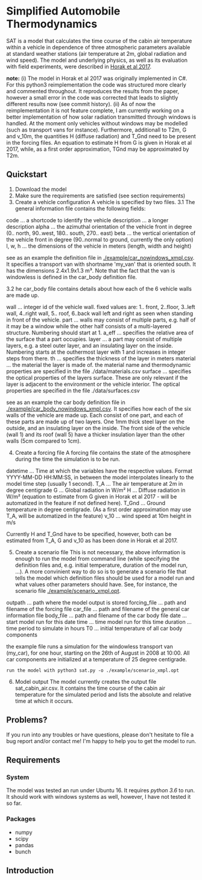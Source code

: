 # Simplified Automobile Thermodynamics
SAT is a model that calculates the time course of the cabin air temperature within a vehicle in dependence of three atmospheric parameters available at standard weather stations (air temperature at 2m, global radiation and wind speed). The model and underlying physics, as well as its evaluation with field experiments, were described in [Horak et al 2017](https://link.springer.com/article/10.1007/s00704-016-1861-3).

**note:**
(i) The model in Horak et al 2017 was originally implemented in C#. For this python3 reimplementation the code was structured more clearly and commented throughout. It reproduces the results from the paper, however a small error in the code was corrected that leads to slightly different results now (see commit history).
(ii) As of now the reimplementation it is not feature complete, I am currently working on a better implementation of how solar radiation transmitted through windows is handled. At the moment only vehicles without windows may be modelled (such as transport vans for instance). Furthermore, additionall to T2m, G and v_10m, the quantities H (diffuse radiation) and T_Gnd need to be present in the forcing files. An equation to estimate H from G is given in Horak et al 2017, while, as a first order approximation, TGnd may be approximated by T2m.

## Quickstart
1) Download the model
2) Make sure the requirements are satisfied (see section requirements)
3) Create a vehicle configuration
A vehicle is specified by two files.
3.1 The general information file contains the following fields:

code ... a shortcode to identify the vehicle
description ... a longer description
alpha ... the azimuthal orientation of the vehicle front in degree (0.. north, 90..west, 180.. south, 270.. east)
beta ... the vertical orientation of the vehicle front in degree (90..normal to ground, currently the only option)
l, w, h ... the dimensions of the vehicle in meters (length, width and height)

see as an example the definition file in [./example/car_nowindows_xmpl.csv](./example/car_nowindows_xmpl.csv). It specifies a transport van with shortname 'my_van' that is oriented south. It has the dimensions 2.4x1.9x1.3 m³. Note that the fact that the van is windowless is defined in the car_body definition file.

3.2 he car_body file contains details about how each of the 6 vehicle walls are made up.

wall ... integer id of the vehicle wall.  fixed values are: 1.. front, 2..floor, 3..left wall, 4..right wall, 5.. roof, 6..back wall left and right as seen when standing in front of the vehicle.
part ... walls may consist of multiple parts, e.g. half of it may be a window while the other half consists of a multi-layered structure. Numbering should start at 1.
a_eff ... specifies the relative area of the surface that a part occupies.
layer ... a part may consist of multiple layers, e.g. a steel outer layer, and an insulating layer on the inside. Numbering starts at the outhermost layer with 1 and increases in integer steps from there.
th ... specifies the thickness of the layer in meters
material ... the material the layer is made of. the material name and thermodynamic properties are specified in the file ./data/materials.csv
surface ... specifies the optical properties of the layers surface. These are only relevant if the layer is adjacent to the environment or the vehicle interior. The optical properties are specified in the file ./data/surfaces.csv

see as an example the car body definition file in [./example/car_body_nowindows_xmpl.csv](./example/car_body_nowindows_xmpl.csv). It specifies how each of the six walls of the vehicle are made up. Each consist of one part, and each of these parts are made up of two layers. One 1mm thick steel layer on the outside, and an insulating layer on the inside. The front side of the vehicle (wall 1) and its roof (wall 5) have a thicker insulation layer than the other walls (5cm compared to 1cm).

4) Create a forcing file
A forcing file contains the state of the atmosphere during the time the simulation is to be run.

datetime ... Time at which the variables have the respective values. Format YYYY-MM-DD HH:MM:SS, in between the model interpolates linearly to the model time step (usually 1 second).
T_A ... The air temperature at 2m in degree centigrade
G ... Global radiation in W/m²
H ... Diffuse radiation in W/m² (equation to estimate from G given in Horak et al 2017 - will be automatized in the feature if not defined here).
T_Gnd ... Ground temperature in degree centigrade. (As a first order approximation may use T_A, will be automatized in the feature)
v_10 ... wind speed at 10m height in m/s

Currently H and T_Gnd have to be specified, however, both can be estimated from T_A, G and v_10 as has been done in Horak et al 2017.

5) Create a scenario file
This is not necessary, the above information is enough to run the model from command line (while specifying the definition files and, e.g. initial temperature, duration of the model run, ...). A more convinient way to do so is to generate a scenario file that tells the model which definition files should be used for a model run and what values other parameters should have. See, for instance, the scenario file [./example/scenario_xmpl.opt](./example/scenario_xmpl.opt).

outpath ... path where the model output is stored
forcing_file ... path and filename of the forcing file
car_file ... path and filename of the general car information file
body_file ... path and filename of the car body file
date ... start model run for this date
time ... time model run for this time
duration ... time period to simulate in hours
T0 ... initial temperature of all car body components

the example file runs a simulation for the windowless transport van (my_car), for one hour, starting on the 26th of August in 2008 at 10:00. All car components are initialized at a temperature of 25 degree centigrade.

    run the model with python3 sat.py -o ./example/scenario_xmpl.opt

6) Model output
The model currently creates the output file sat_cabin_air.csv. It contains the time course of the cabin air temperature for the simulated period and lists the absolute and relative time at which it occurs.


## Problems?
If you run into any troubles or have questions, please don't hesitate to file a bug report and/or contact me! I'm happy to help you to get the model to run.

## Requirements
### System
The model was tested an run under Ubuntu 16. It requires *python 3.6* to run. It should work with windows systems as well, however, I have not tested it so far.

### Packages
- numpy
- scipy
- pandas
- bunch



## Introduction





